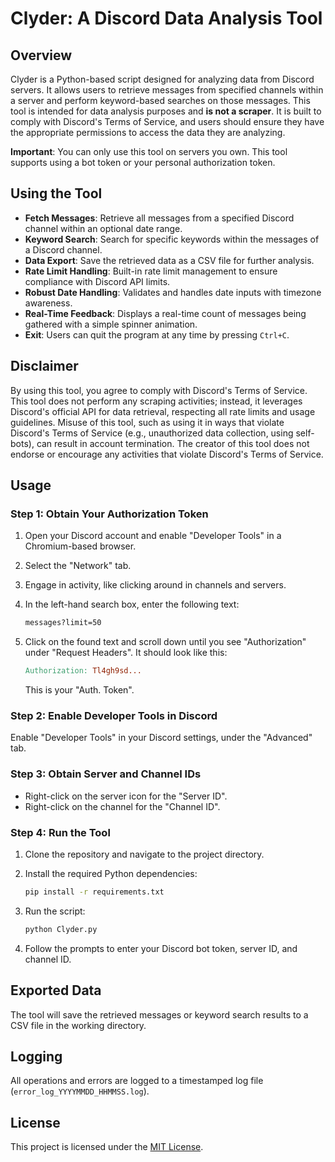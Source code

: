 # Clyder: A Discord Data Analysis Tool

## Overview

Clyder is a Python-based script designed for analyzing data from Discord servers. It allows users to retrieve messages from specified channels within a server and perform keyword-based searches on those messages. This tool is intended for data analysis purposes and **is not a scraper**. It is built to comply with Discord's Terms of Service, and users should ensure they have the appropriate permissions to access the data they are analyzing.

**Important**: You can only use this tool on servers you own. This tool supports using a bot token or your personal authorization token.

## Using the Tool

- **Fetch Messages**: Retrieve all messages from a specified Discord channel within an optional date range.
- **Keyword Search**: Search for specific keywords within the messages of a Discord channel.
- **Data Export**: Save the retrieved data as a CSV file for further analysis.
- **Rate Limit Handling**: Built-in rate limit management to ensure compliance with Discord API limits.
- **Robust Date Handling**: Validates and handles date inputs with timezone awareness.
- **Real-Time Feedback**: Displays a real-time count of messages being gathered with a simple spinner animation.
- **Exit**: Users can quit the program at any time by pressing `Ctrl+C`.

## Disclaimer

By using this tool, you agree to comply with Discord's Terms of Service. This tool does not perform any scraping activities; instead, it leverages Discord's official API for data retrieval, respecting all rate limits and usage guidelines. Misuse of this tool, such as using it in ways that violate Discord's Terms of Service (e.g., unauthorized data collection, using self-bots), can result in account termination. The creator of this tool does not endorse or encourage any activities that violate Discord's Terms of Service.

## Usage

### Step 1: Obtain Your Authorization Token

1. Open your Discord account and enable "Developer Tools" in a Chromium-based browser.
2. Select the "Network" tab.
3. Engage in activity, like clicking around in channels and servers.
4. In the left-hand search box, enter the following text:

    ```bash
    messages?limit=50
    ```

5. Click on the found text and scroll down until you see "Authorization" under "Request Headers". It should look like this:

    ```makefile
    Authorization: Tl4gh9sd...
    ```

    This is your "Auth. Token".

### Step 2: Enable Developer Tools in Discord

Enable "Developer Tools" in your Discord settings, under the "Advanced" tab.

### Step 3: Obtain Server and Channel IDs

- Right-click on the server icon for the "Server ID".
- Right-click on the channel for the "Channel ID".

### Step 4: Run the Tool

1. Clone the repository and navigate to the project directory.
2. Install the required Python dependencies:

    ```bash
    pip install -r requirements.txt
    ```

3. Run the script:

    ```bash
    python Clyder.py
    ```

4. Follow the prompts to enter your Discord bot token, server ID, and channel ID.

## Exported Data

The tool will save the retrieved messages or keyword search results to a CSV file in the working directory.

## Logging

All operations and errors are logged to a timestamped log file (`error_log_YYYYMMDD_HHMMSS.log`).

## License

This project is licensed under the [MIT License](./LICENSE).

